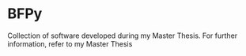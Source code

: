 # BFPy
Collection of software developed during my Master Thesis.
For further information, refer to my Master Thesis